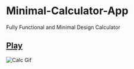 # Minimal-Calculator-App
Fully Functional and Minimal Design Calculator

## [Play](https://sehgxl.github.io/Minimal-Calculator-App/)

![Calc Gif](https://user-images.githubusercontent.com/83122406/178220530-415e1a8d-fc98-4fc0-a4ed-adbde5bdb494.gif)







